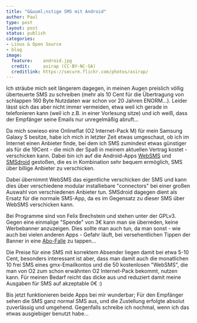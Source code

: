 ```yaml
--- 
title: "G&uuml;nstige SMS mit Android"
author: Paul
type: post
layout: post
status: publish
categories:     
- Linux & Open Source
- blog
image:
  feature:    android.jpg
  credit:     asirap (CC-BY-NC-SA) 
  creditlink: https://secure.flickr.com/photos/asirap/
---
```


Ich sträube mich seit längerem dagegen, in meinen Augen preislich völlig überteuerte SMS zu schreiben 
(mehr als 10 Cent für die Übertragung von schlappen 160 Byte Nutzdaten war schon vor 20 Jahren ENORM...). 
Leider lässt sich das aber nicht immer vermeiden, etwa weil ich gerade in telefonieren kann 
(weil ich z.B. in einer Vorlesung sitze) und ich weiß, dass der Empfänger seine Emails nur unregelmäßig abruft...

Da mich sowieso eine Onlineflat (O2 Internet-Pack M) für mein Samsung Galaxy S besitze, habe ich mich in letzter 
Zeit etwas umgeschaut, ob ich im Internet einen Anbieter finde, bei dem ich SMS zumindest etwas günstiger als 
für die 19Cent - die mich der Spaß in meinem aktuellen Vertrag kostet - verschicken kann. Dabei bin ich auf
die Android-Apps [WebSMS](http://code.google.com/p/websmsdroid/) und
[SMSdroid](http://code.google.com/p/websmsdroid/) gestoßen, die es in Kombination sehr bequem ermöglich, 
SMS über billige Anbieter zu verschicken.

Dabei übernimmt WebSMS das eigentliche verschicken der SMS und kann dies über verschiedene modular 
installiebare "connectors" bei einer großen Auswahl von verschiedenen Anbieter tun.
SMSdroid dagegen dient als Ersatz für die normale SMS-App, da es im Gegensatz zu dieser SMS über WebSMS verschicken kann.

Bei Programme sind von Felix Brechstein und stehen unter der GPLv3. Gegen eine einmalige "Spende" von 3€ kann man sie überreden, keine Werbebanner anzuzeigen. Dies sollte man auch tun, da man sonst - wie auch bei vielen anderen Apps - Gefahr läuft, bei versehentlichen Tippen der Banner in eine <a href="http://www.heise.de/ct/artikel/Inkasso-auf-Fingertipp-1102753.html" target="_blank">Abo-Falle</a> zu tappen...

Die Preise für eine SMS mit korrektem Absender liegen damit bei etwa 5-10 Cent, besonders interessant ist aber, dass man damit auch die monatlichen 10 frei SMS eines gmx-Emailkontos und die 50 kostenlosen "WebSMS", die man von O2 zum schon erwähnten O2 Internet-Pack bekommt, nutzen kann. Für meinen Bedarf reicht das dicke aus und reduziert damit meine Ausgaben für SMS auf akzeptable 0€ :)

Bis jetzt funktionieren beide Apps bei mir wunderbar; Für den Empfänger sehen die SMS ganz normal SMS aus, und die Zustellung erfolgte absolut zuverlässig und umgehend. Gegenfalls schreibe ich nochmal, wenn ich das etwas ausgiebiger benutzt habe...
